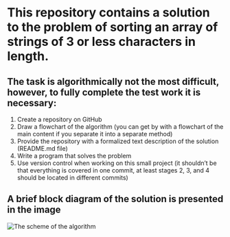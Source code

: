 # This repository contains a solution to the problem of sorting an array of strings of 3 or less characters in length.

## The task is algorithmically not the most difficult, however, to fully complete the test work it is necessary:

1. Create a repository on GitHub
2. Draw a flowchart of the algorithm (you can get by with a flowchart of the main content if you separate it into a separate method)
3. Provide the repository with a formalized text description of the solution (README.md file)
4. Write a program that solves the problem
5. Use version control when working on this small project (it shouldn’t be that everything is covered in one commit, at least stages 2, 3, and 4 should be located in different commits)


## A brief block diagram of the solution is presented in the image
<image src="./Scheme.JPG" alt="The scheme of the algorithm">



